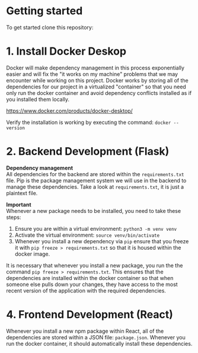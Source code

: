 # Getting started
To get started clone this repository:

# 1. Install Docker Deskop
Docker will make dependency management in this process exponentially easier and will fix the "it works on my machine" problems that we may encounter while working on this project. Docker works by storing all of the dependencies for our project in a virtualized "container" so that you need only run the docker container and avoid dependency conflicts installed as if you installed them locally. 

https://www.docker.com/products/docker-desktop/

Verify the installation is working by executing the command: `docker --version`

# 2. Backend Development (Flask)
**Dependency management**  
All dependencies for the backend are stored within the `requirements.txt` file. Pip is the package management system we will use in the backend to manage these dependencies. Take a look at `requirements.txt`, it is just a plaintext file. 

**Important**  
Whenever a new package needs to be installed, you need to take these steps:
1. Ensure you are within a virtual environment: `python3 -m venv venv`  
2. Activate the virtual environment: `source venv/bin/activate`   
3. Whenever you install a new dependency via `pip` ensure that you freeze it with `pip freeze > requirements.txt` so that it is housed within the docker image. 

It is necessary that whenever you install a new package, you run the the command `pip freeze > requirements.txt`. This ensures that the dependencies are installed within the docker container so that when someone else pulls down your changes, they have access to the most recent version of the application with the required dependencies.

# 4. Frontend Development (React)
Whenever you install a new npm package within React, all of the dependencies are stored within a JSON file: `package.json`. Whenever you run the docker container, it should automatically install these dependencies.  